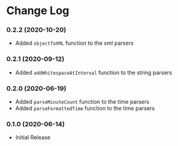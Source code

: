 # Change Log

### 0.2.2 (2020-10-20)

- Added `objectToXML` function to the xml parsers

### 0.2.1 (2020-09-12)

- Added `addWhitespaceAtInterval` function to the string parsers


### 0.2.0 (2020-06-19)

- Added `parseMinuteCount` function to the time parsers
- Added `parseFormattedTime` function to the time parsers


### 0.1.0 (2020-06-14)

- Initial Release
